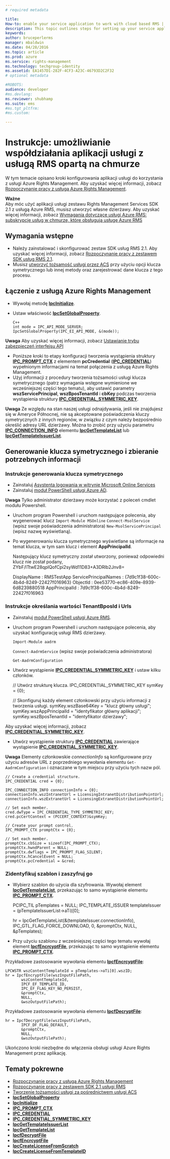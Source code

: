 ```yaml
---
# required metadata

title:
How-to: enable your service application to work with cloud based RMS | Azure RMS
description: This topic outlines steps for setting up your service application to use Azure Rights Management.
keywords:
author: bruceperlerms
manager: mbaldwin
ms.date: 04/28/2016
ms.topic: article
ms.prod: azure
ms.service: rights-management
ms.technology: techgroup-identity
ms.assetid: EA1457D1-282F-4CF3-A23C-46793D2C2F32
# optional metadata

#ROBOTS:
audience: developer
#ms.devlang:
ms.reviewer: shubhamp
ms.suite: ems
#ms.tgt_pltfrm:
#ms.custom:

---
```


# Instrukcje: umożliwianie współdziałania aplikacji usługi z usługą RMS opartą na chmurze

W tym temacie opisano kroki konfigurowania aplikacji usługi do korzystania z usługi Azure Rights Management. Aby uzyskać więcej informacji, zobacz [Rozpoczynanie pracy z usługą Azure Rights Management](https://technet.microsoft.com/en-us/library/jj585016.aspx).

**Ważne**  
Aby móc użyć aplikacji usługi zestawu Rights Management Services SDK 2.1 z usługą Azure RMS, musisz utworzyć własne dzierżawy. Aby uzyskać więcej informacji, zobacz [Wymagania dotyczące usługi Azure RMS: subskrypcje usług w chmurze, które obsługują usługę Azure RMS](/rights-management/get-started/requirements-subscriptions.md)

## Wymagania wstępne

-   Należy zainstalować i skonfigurować zestaw SDK usług RMS 2.1. Aby uzyskać więcej informacji, zobacz [Rozpoczynanie pracy z zestawem SDK usług RMS 2.1](getting-started-with-ad-rms-2-0.md).
-   Musisz [utworzyć tożsamość usługi przez ACS](https://msdn.microsoft.com/en-us/library/gg185924.aspx) przy użyciu opcji klucza symetrycznego lub innej metody oraz zarejestrować dane klucza z tego procesu.

## Łączenie z usługą Azure Rights Management

-   Wywołaj metodę [**IpcInitialize**](/rights-management/sdk/2.1/api/win/functions#msipc_ipcinitialize).
-   Ustaw właściwość [**IpcSetGlobalProperty**](/rights-management/sdk/2.1/api/win/functions#msipc_ipcsetglobalproperty).

        C++
        int mode = IPC_API_MODE_SERVER;
        IpcSetGlobalProperty(IPC_EI_API_MODE, &(mode));


  **Uwaga** Aby uzyskać więcej informacji, zobacz [Ustawianie trybu zabezpieczeń interfejsu API](setting-the-api-security-mode-api-mode.md)

     
-   Poniższe kroki to etapy konfiguracji tworzenia wystąpienia struktury [**IPC\_PROMPT\_CTX**](/rights-management/sdk/2.1/api/win/ipc_prompt_ctx#msipc_ipc_prompt_ctx) z elementem **pcCredential** ([**IPC\_CREDENTIAL**](/rights-management/sdk/2.1/api/win/ipc_credential#msipc_ipc_credential)) wypełnionym informacjami na temat połączenia z usługą Azure Rights Management.
-   Użyj informacji z procedury tworzenia tożsamości usługi klucza symetrycznego (patrz wymagania wstępne wymienione we wcześniejszej części tego tematu), aby ustawić parametry **wszServicePrincipal**, **wszBposTenantId** i **cbKey** podczas tworzenia wystąpienia struktury [**IPC\_CREDENTIAL\_SYMMETRIC\_KEY**](/rights-management/sdk/2.1/api/win/ipc_credential#msipc_ipc_credential_symmetric_key).

**Uwaga** Ze względu na stan naszej usługi odnajdywania, jeśli nie znajdujesz się w Ameryce Północnej, nie są akceptowane poświadczenia kluczy symetrycznych z innych regionów, w związku z czym należy bezpośrednio określić adresy URL dzierżawy. Można to zrobić przy użyciu parametru [**IPC\_CONNECTION\_INFO**](/rights-management/sdk/2.1/api/win/ipc_connection_info#msipc_ipc_connection_info) elementu [**IpcGetTemplateList**](/rights-management/sdk/2.1/api/win/functions#msipc_ipcgettemplatelist) lub [**IpcGetTemplateIssuerList**](/rights-management/sdk/2.1/api/win/functions#msipc_ipcgettemplateissuerlist).

## Generowanie klucza symetrycznego i zbieranie potrzebnych informacji

### Instrukcje generowania klucza symetrycznego

-   Zainstaluj [Asystenta logowania w witrynie Microsoft Online Services](http://go.microsoft.com/fwlink/p/?LinkID=286152)
-   Zainstaluj [moduł PowerShell usługi Azure AD](https://bposast.vo.msecnd.net/MSOPMW/8073.4/amd64/AdministrationConfig-en.msi).

**Uwaga** Tylko administrator dzierżawy może korzystać z poleceń cmdlet modułu Powershell.

-   Uruchom program Powershell i uruchom następujące polecenia, aby wygenerować klucz         `Import-Module MSOnline`
            `Connect-MsolService` (wpisz swoje poświadczenia administratora)         `New-MsolServicePrincipal` (wpisz nazwę wyświetlaną).
-   Po wygenerowaniu klucza symetrycznego wyświetlane są informacje na temat klucza, w tym sam klucz i element **AppPrincipalId**.


    Następujący klucz symetryczny został utworzony, ponieważ odpowiedni klucz nie został podany, ZYbF/lTtwE28qplQofCpi2syWd11D83+A3DRlb2Jnv8=

    DisplayName : RMSTestApp ServicePrincipalNames : {7d9c1f38-600c-4b4d-8249-22427f016963} ObjectId : 0ee53770-ec86-409e-8939-6d8239880518 AppPrincipalId : 7d9c1f38-600c-4b4d-8249-22427f016963


### Instrukcje określania wartości **TenantBposId** i **Urls**

-   Zainstaluj [moduł PowerShell usługi Azure RMS](https://technet.microsoft.com/en-us/library/jj585012.aspx).
-   Uruchom program Powershell i uruchom następujące polecenia, aby uzyskać konfigurację usługi RMS dzierżawy.

    `Import-Module aadrm`

    `Connect-AadrmService` (wpisz swoje poświadczenia administratora)

    `Get-AadrmConfiguration`


-   Utwórz wystąpienie [**IPC\_CREDENTIAL\_SYMMETRIC\_KEY**](/rights-management/sdk/2.1/api/win/ipc_credential#msipc_ipc_credential_symmetric_key) i ustaw kilku członków.

    // Utwórz strukturę klucza.
    IPC_CREDENTIAL_SYMMETRIC_KEY symKey = {0};

    // Skonfiguruj każdy element członkowski przy użyciu informacji z tworzenia usługi.
    symKey.wszBase64Key = "klucz główny usługi"; symKey.wszAppPrincipalId = "identyfikator główny aplikacji"; symKey.wszBposTenantId = "identyfikator dzierżawy";


Aby uzyskać więcej informacji, zobacz [**IPC\_CREDENTIAL\_SYMMETRIC\_KEY**](/rights-management/sdk/2.1/api/win/ipc_credential#msipc_ipc_credential_symmetric_key).

-   Utwórz wystąpienie struktury [**IPC\_CREDENTIAL**](/rights-management/sdk/2.1/api/win/ipc_credential#msipc_ipc_credential) zawierające wystąpienie [**IPC\_CREDENTIAL\_SYMMETRIC\_KEY**](/rights-management/sdk/2.1/api/win/ipc_credential#msipc_ipc_credential_symmetric_key).

**Uwaga** Elementy członkowskie *connectionInfo* są konfigurowane przy użyciu adresów URL z poprzedniego wywołania elementu `Get-AadrmConfiguration` i oznaczane w tym miejscu przy użyciu tych nazw pól.

    // Create a credential structure.
    IPC_CREDENTIAL cred = {0};

    IPC_CONNECTION_INFO connectionInfo = {0};
    connectionInfo.wszIntranetUrl = LicensingIntranetDistributionPointUrl;
    connectionInfo.wszExtranetUrl = LicensingExtranetDistributionPointUrl;

    // Set each member.
    cred.dwType = IPC_CREDENTIAL_TYPE_SYMMETRIC_KEY;
    cred.pcCertContext = (PCCERT_CONTEXT)&symKey;

    // Create your prompt control.
    IPC_PROMPT_CTX promptCtx = {0};

    // Set each member.
    promptCtx.cbSize = sizeof(IPC_PROMPT_CTX);
    promptCtx.hwndParent = NULL;
    promptCtx.dwflags = IPC_PROMPT_FLAG_SILENT;
    promptCtx.hCancelEvent = NULL;
    promptCtx.pcCredential = &cred;

### Zidentyfikuj szablon i zaszyfruj go

-   Wybierz szablon do użycia dla szyfrowania.
    Wywołaj element [**IpcGetTemplateList**](/rights-management/sdk/2.1/api/win/functions#msipc_ipcgettemplatelist), przekazując to samo wystąpienie elementu [**IPC\_PROMPT\_CTX**](/rights-management/sdk/2.1/api/win/ipc_prompt_ctx#msipc_ipc_prompt_ctx).


    PCIPC_TIL pTemplates = NULL; IPC_TEMPLATE_ISSUER templateIssuer = (pTemplateIssuerList->aTi)[0];

    hr = IpcGetTemplateList(&(templateIssuer.connectionInfo),        IPC_GTL_FLAG_FORCE_DOWNLOAD,        0,        &promptCtx,        NULL,        &pTemplates);


-   Przy użyciu szablonu z wcześniejszej części tego tematu wywołaj element [**IpcfEncrcyptFile**](/rights-management/sdk/2.1/api/win/functions#msipc_ipcfencryptfile), przekazując to samo wystąpienie elementu [**IPC\_PROMPT\_CTX**](/rights-management/sdk/2.1/api/win/ipc_prompt_ctx#msipc_ipc_prompt_ctx).

Przykładowe zastosowanie wywołania elementu [**IpcfEncrcyptFile**](/rights-management/sdk/2.1/api/win/functions#msipc_ipcfencryptfile):

    LPCWSTR wszContentTemplateId = pTemplates->aTi[0].wszID;
    hr = IpcfEncryptFile(wszInputFilePath,
           wszContentTemplateId,
           IPCF_EF_TEMPLATE_ID,
           IPC_EF_FLAG_KEY_NO_PERSIST,
           &promptCtx,
           NULL,
           &wszOutputFilePath);

Przykładowe zastosowanie wywołania elementu [**IpcfDecryptFile**](/rights-management/sdk/2.1/api/win/functions#msipc_ipcfdecryptfile):

    hr = IpcfDecryptFile(wszInputFilePath,
           IPCF_DF_FLAG_DEFAULT,
           &promptCtx,
           NULL,
           &wszOutputFilePath);

Ukończono kroki niezbędne do włączenia obsługi usługi Azure Rights Management przez aplikację.

## Tematy pokrewne

* [Rozpoczynanie pracy z usługą Azure Rights Management](https://technet.microsoft.com/en-us/library/jj585016.aspx)
* [Rozpoczynanie pracy z zestawem SDK 2.1 usługi RMS](getting-started-with-ad-rms-2-0.md)
* [Tworzenie tożsamości usługi za pośrednictwem usługi ACS](https://msdn.microsoft.com/en-us/library/gg185924.aspx)
* [**IpcSetGlobalProperty**](/rights-management/sdk/2.1/api/win/functions#msipc_ipcsetglobalproperty)
* [**IpcInitialize**](/rights-management/sdk/2.1/api/win/functions#msipc_ipcinitialize)
* [**IPC\_PROMPT\_CTX**](/rights-management/sdk/2.1/api/win/ipc_prompt_ctx#msipc_ipc_prompt_ctx)
* [**IPC\_CREDENTIAL**](/rights-management/sdk/2.1/api/win/ipc_credential#msipc_ipc_credential)
* [**IPC\_CREDENTIAL\_SYMMETRIC\_KEY**](/rights-management/sdk/2.1/api/win/ipc_credential#msipc_ipc_credential_symmetric_key)
* [**IpcGetTemplateIssuerList**](/rights-management/sdk/2.1/api/win/functions#msipc_ipcgettemplateissuerlist)
* [**IpcGetTemplateList**](/rights-management/sdk/2.1/api/win/functions#msipc_ipcgettemplatelist)
* [**IpcfDecryptFile**](/rights-management/sdk/2.1/api/win/functions#msipc_ipcfdecryptfile)
* [**IpcfEncrcyptFile**](/rights-management/sdk/2.1/api/win/functions#msipc_ipcfencryptfile)
* [**IpcCreateLicenseFromScratch**](/rights-management/sdk/2.1/api/win/functions#msipc_ipccreatelicensefromscratch)
* [**IpcCreateLicenseFromTemplateID**](/rights-management/sdk/2.1/api/win/functions#msipc_ipccreatelicensefromtemplateid)
 

 


<!--HONumber=Jun16_HO2-->



